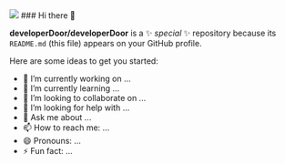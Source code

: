<img src="https://capsule-render.vercel.app/api?type=waving&color=auto&height=200&section=header&text=developerDoor&fontSize=90" />
### Hi there 👋

**developerDoor/developerDoor** is a ✨ _special_ ✨ repository because its `README.md` (this file) appears on your GitHub profile.

Here are some ideas to get you started:

- 🔭 I’m currently working on ...
- 🌱 I’m currently learning ...
- 👯 I’m looking to collaborate on ...
- 🤔 I’m looking for help with ...
- 💬 Ask me about ...
- 📫 How to reach me: ...
- 😄 Pronouns: ...
- ⚡ Fun fact: ...

